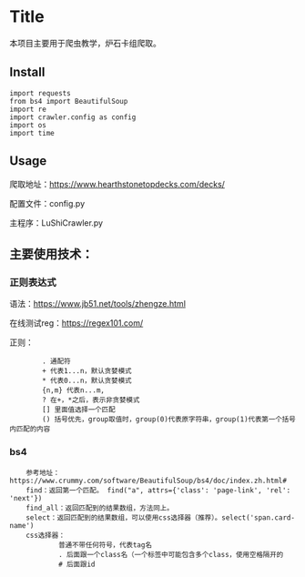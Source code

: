 
# Title

本项目主要用于爬虫教学，炉石卡组爬取。

## Install

```
import requests
from bs4 import BeautifulSoup
import re
import crawler.config as config
import os
import time
```

## Usage

爬取地址：https://www.hearthstonetopdecks.com/decks/

配置文件：config.py

主程序：LuShiCrawler.py

## 主要使用技术：

### 正则表达式
 
 语法：https://www.jb51.net/tools/zhengze.html
 
 在线测试reg：https://regex101.com/
       
正则：
        
            . 通配符
            + 代表1...n，默认贪婪模式            
            * 代表0...n，默认贪婪模式 
            {n,m} 代表n...m,
            ? 在+，*之后，表示非贪婪模式
            [] 里面值选择一个匹配
            () 括号优先，group取值时，group(0)代表原字符串，group(1)代表第一个括号内匹配的内容
           
    
### bs4

        参考地址：https://www.crummy.com/software/BeautifulSoup/bs4/doc/index.zh.html#
        find：返回第一个匹配。 find("a", attrs={'class': 'page-link', 'rel': 'next'})
        find_all：返回匹配到的结果数组，方法同上。
        select：返回匹配到的结果数组，可以使用css选择器（推荐）。select('span.card-name')
        css选择器：
                普通不带任何符号，代表tag名
                . 后面跟一个class名（一个标签中可能包含多个class，使用空格隔开的
                # 后面跟id


 

    
